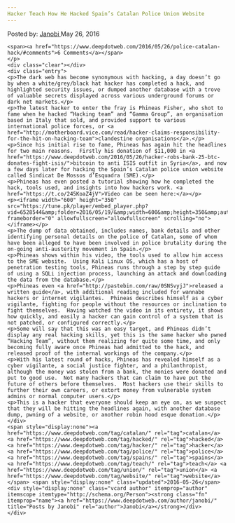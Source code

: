 ```yaml
---
Hacker Teach How He Hacked Spain’s Catalan Police Union Website
---
```

<article class="post-listing post-14230 post type-post status-publish format-standard has-post-thumbnail hentry  tag-catalan tag-hacked tag-hacker tag-police tag-spains tag-teach tag-union tag-website">
    <div class="post-inner">
        <span>Posted by: <a href="https://www.deepdotweb.com/author/janobi/" title="">Janobi </a></span>
    <span>May 26, 2016</span>
    
    <span><a href="https://www.deepdotweb.com/2016/05/26/police-catalan-hack/#comments">6 Comments</a></span>
    </p>
    <div class="clear"></div>
    <div class="entry">
    <p>The dark web has become synonymous with hacking, a day doesn’t go by when a white/grey/black hat hacker has completed a hack, and highlighted security issues, or dumped another database with a trove of valuable secrets displayed across various underground forums or dark net markets.</p>
    <p>The latest hacker to enter the fray is Phineas Fisher, who shot to fame when he hacked “Hacking team” and “Gamma Group”, an organisation based in Italy that sold, and provided support to various international police forces, or <a href="http://motherboard.vice.com/read/hacker-claims-responsibility-for-the-hit-on-hacking-team">clandestine organisations</a>.</p>
    <p>Since his initial rise to fame, Phineas has again hit the headlines for two main reasons.  Firstly his donation of $11,000 in <a href="https://www.deepdotweb.com/2016/05/26/hacker-robs-bank-25-btc-donates-fight-isis/">bitcoin to anti ISIS outfit in Syria</a>, and now a few days later for hacking the Spain’s Catalan police union website called Sindicat De Mossos d’Esquadra (SME).</p>
    <p>Phineas has even posted a tutorial showing how he completed the hack, tools used, and insights into how hackers work. <a href="https://t.co/245KoaZ4jV">Video can be seen here:</a></p>
    <p><iframe width="600" height="350" src="https://tune.pk/player/embed_player.php?vid=6528544&amp;folder=2016/05/19/&amp;width=600&amp;height=350&amp;autoplay=no" frameborder="0" allowfullscreen="allowfullscreen" scrolling="no"></iframe></p>
    <p>The dump of data obtained, includes names, bank details and other identifying personal details on the police of Catalan, some of whom have been alleged to have been involved in police brutality during the on-going anti-austerity movement in Spain.</p>
    <p>Phineas shows within his video, the tools used to allow him access to the SME website.  Using Kali Linux OS, which has a host of penetration testing tools, Phineas runs through a step by step guide of using a SQLi injection process, launching an attack and downloading the data from the database.</p>
    <p>Phineas even <a href="http://pastebin.com/raw/0SNSvyjJ">released a written guide</a>, with additional reading included for wannabe hackers or internet vigilantes.  Phineas describes himself as a cyber vigilante, fighting for people without the resources or inclination to fight themselves.  Having watched the video in its entirety, it shows how quickly, and easily a hacker can gain control of a system that is not patched, or configured correctly.</p>
    <p>Some will say that this was an easy target, and Phineas didn’t display any real hacking skills, yet this is the same hacker who pwned “Hacking Team”, without them realizing for quite some time, and only becoming fully aware once Phineas had admitted to the hack, and released proof of the internal workings of the company.</p>
    <p>With his latest round of hacks, Phineas has revealed himself as a cyber vigilante, a social justice fighter, and a philanthropist, although the money was stolen from a bank, the monies were donated and put to good use.  Not many hackers that can claim to have put the future of others before themselves.  Most hackers use their skills to further their own careers, or extort money from vulnerable system admins or normal computer users.</p>
    <p>This is a hacker that everyone should keep an eye on, as we suspect that they will be hitting the headlines again, with another database dump, pwning of a website, or another robin hood esque donation.</p>
    </div>
    <span style="display:none"><a href="https://www.deepdotweb.com/tag/catalan/" rel="tag">catalan</a> <a href="https://www.deepdotweb.com/tag/hacked/" rel="tag">hacked</a> <a href="https://www.deepdotweb.com/tag/hacker/" rel="tag">hacker</a> <a href="https://www.deepdotweb.com/tag/police/" rel="tag">police</a> <a href="https://www.deepdotweb.com/tag/spains/" rel="tag">spains</a> <a href="https://www.deepdotweb.com/tag/teach/" rel="tag">teach</a> <a href="https://www.deepdotweb.com/tag/union/" rel="tag">union</a> <a href="https://www.deepdotweb.com/tag/website/" rel="tag">website</a></span> <span style="display:none" class="updated">2016-05-26</span>
    <div style="display:none" class="vcard author" itemprop="author" itemscope itemtype="http://schema.org/Person"><strong class="fn" itemprop="name"><a href="https://www.deepdotweb.com/author/janobi/" title="Posts by Janobi" rel="author">Janobi</a></strong></div>
    </div>
</article>

